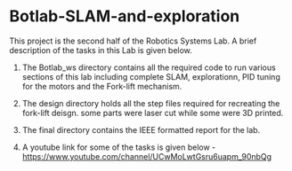 # Botlab-SLAM-and-exploration
This project is the second half of the Robotics Systems Lab. A brief description of the tasks in this Lab is given below.

1) The Botlab_ws directory contains all the required code to run various sections of this lab including complete SLAM, explorationn, PID tuning for the motors and the Fork-lift mechanism.

2) The design directory holds all the step files required for recreating the fork-lift deisgn. some parts were laser cut while some were 3D printed.

3) The final directory contains the IEEE formatted report for the lab.

4) A youtube link for some of the tasks is given below -
   https://www.youtube.com/channel/UCwMoLwtGsru6uapm_90nbQg
   

